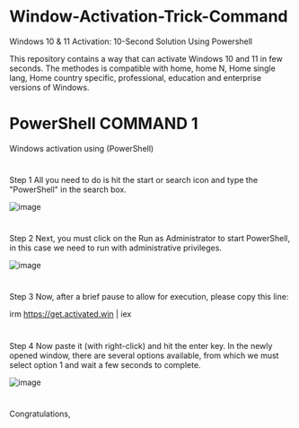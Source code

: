 # Window-Activation-Trick-Command
Windows 10 &amp; 11 Activation: 10-Second Solution Using Powershell 


This repository contains a way that can activate Windows 10 and 11 in few seconds. The methodes is compatible with home, home N, Home single lang, Home country specific, professional, education and enterprise versions of Windows.

# PowerShell COMMAND 1

Windows activation using (PowerShell)
#
Step 1
All you need to do is hit the start or search icon and type the "PowerShell" in the search box.

![image](https://github.com/user-attachments/assets/9022d236-0b32-494d-b055-1b5cfc1c4dd9)

#
Step 2
Next, you must click on the Run as Administrator to start PowerShell, in this case we need to run with administrative privileges.

![image](https://github.com/user-attachments/assets/d3901eb4-b130-4f18-b7a4-6d010fabe4fc)
#
Step 3
Now, after a brief pause to allow for execution, please copy this line:

irm https://get.activated.win | iex

#
Step 4
Now paste it (with right-click) and hit the enter key. In the newly opened window, there are several options available, from which we must select option 1 and wait a few seconds to complete.



![image](https://github.com/user-attachments/assets/71aa0d37-d260-43c6-9f93-fdd33ffe93d6)
#


Congratulations,
